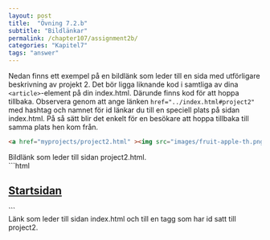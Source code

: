 ```yaml
---
layout: post
title:  "Övning 7.2.b"
subtitle: "Bildlänkar"
permalink: /chapter107/assignment2b/
categories: "Kapitel7"
tags: "answer"
---
```

Nedan finns ett exempel på en bildlänk som leder till en sida med utförligare beskrivning av projekt 2. Det bör ligga liknande kod i samtliga av dina `<article>`-element på din index.html. Därunde finns kod för att hoppa tillbaka. Observera genom att ange länken `href="../index.html#project2"` med hashtag och namnet för id länkar du till en speciell plats på sidan index.html. På så sätt blir det enkelt för en besökare att hoppa tillbaka till samma plats hen kom från. 

```html
<a href="myprojects/project2.html" ><img src="images/fruit-apple-th.png" alt="Apple thumbnail"></a>
```
<figcaption>Bildlänk som leder till sidan project2.html.</figcaption>
```html
<h2><a href="../index.html#project2">Startsidan</a></h2>
```
<figcaption>Länk som leder till sidan index.html och till en tagg som har id satt till project2.</figcaption>
